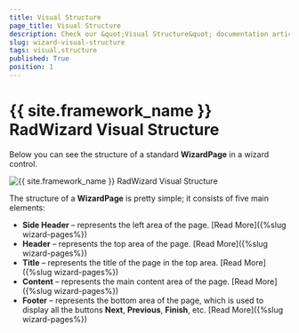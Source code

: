 ```yaml
---
title: Visual Structure
page_title: Visual Structure
description: Check our &quot;Visual Structure&quot; documentation article for the RadWizard {{ site.framework_name }} control.
slug: wizard-visual-structure
tags: visual,structure
published: True
position: 1
---
```


# {{ site.framework_name }} RadWizard Visual Structure

Below you can see the structure of a standard __WizardPage__ in a wizard control. 

![{{ site.framework_name }} RadWizard Visual Structure](images/Wizard-VisualStructure.png)

The structure of a __WizardPage__ is pretty simple; it consists of five main elements:


* __Side Header__ – represents the left area of the page. [Read More]({%slug wizard-pages%})
* __Header__ – represents the top area of the page. [Read More]({%slug wizard-pages%})
* __Title__ – represents the title of the page in the top area. [Read More]({%slug wizard-pages%})
* __Content__ – represents the main content area of the page. [Read More]({%slug wizard-pages%})
* __Footer__ – represents the bottom area of the page, which is used to display all the buttons __Next__, __Previous__, __Finish__, etc. [Read More]({%slug wizard-pages%})
